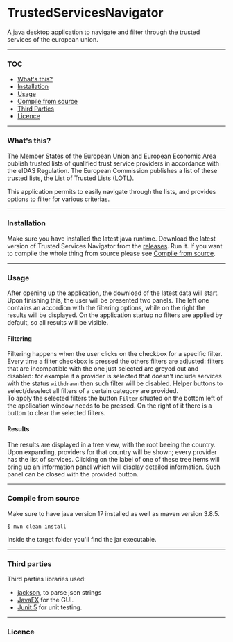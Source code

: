 # TrustedServicesNavigator

A java desktop application to navigate and filter through the trusted services of the european union.

---

### TOC
 - [What's this?](#wtf)
 - [Installation](#installation)
 - [Usage](#usage)
 - [Compile from source](#compile)
 - [Third Parties](#thirdparties)
 - [Licence](#licence)
---

<a name="wft"></a>
### What's this?
The Member States of the European Union and European Economic Area publish trusted lists of qualified trust service providers in accordance with the eIDAS Regulation. The European Commission publishes a list of these trusted lists, the List of Trusted Lists (LOTL).

This application permits to easily navigate through the lists, and provides options to filter for various criterias.

---
<a name="installation"></a>
### Installation
Make sure you have installed the latest java runtime. Download the latest version of Trusted Services Navigator from the [releases](https://github.com/mazzatramp/TrustedServicesNavigator/releases).
Run it. If you want to compile the whole thing from source please see [Compile from source](#compile).

---
<a name="usage"></a>
### Usage
After opening up the application, the download of the latest data will start. Upon finishing this, the user will be presented two panels. The left one contains an accordion with the filtering options, while on the right the results will be displayed. On the application startup no filters are applied by default, so all results will be visible.

#### Filtering
Filtering happens when the user clicks on the checkbox for a specific filter. Every time a filter checkbox is pressed the others filters are adjusted: filters that are incompatible with the one just selected are greyed out and disabled: for example if a provider is selected that doesn't include services with the status `withdrawn` then such filter will be disabled. Helper buttons to select/deselect all filters of a certain category are provided.  
To apply the selected filters the button `Filter` situated on the bottom left of the application window needs to be pressed. On the right of it there is a button to clear the selected filters.

#### Results
The results are displayed in a tree view, with the root beeing the country. Upon expanding, providers for that country will be shown; every provider has the list of services. Clicking on the label of one of these tree items will bring up an information panel which will display detailed information. Such panel can be closed with the provided button.

---
<a name="compile"></a>
### Compile from source
Make sure to have java version 17 installed as well as maven version 3.8.5.
```
$ mvn clean install
```
Inside the target folder you'll find the jar executable.


---
<a name="thirdparties"></a>
### Third parties
Third parties libraries used:
- [jackson](https://github.com/FasterXML/jackson), to parse json strings
- [JavaFX](https://openjfx.io/) for the GUI.
- [Junit 5](https://junit.org/junit5/) for unit testing.

---
<a name="licence"></a>
### Licence
